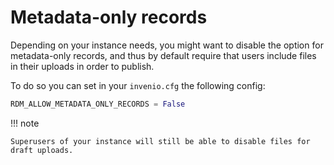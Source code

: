 # Metadata-only records

Depending on your instance needs, you might want to disable the option for metadata-only records, and thus by default require that users include files in their uploads in order to publish.

To do so you can set in your `invenio.cfg` the following config:

```python
RDM_ALLOW_METADATA_ONLY_RECORDS = False
```

!!! note

    Superusers of your instance will still be able to disable files for draft uploads.
